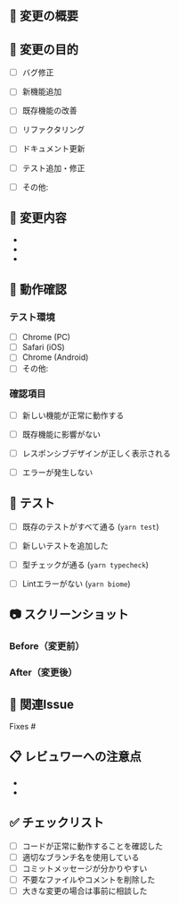 ## 📝 変更の概要
<!-- このPRで何を変更したかを簡潔に説明してください -->


## 🎯 変更の目的
<!-- なぜこの変更が必要なのかを説明してください -->
- [ ] バグ修正
- [ ] 新機能追加
- [ ] 既存機能の改善
- [ ] リファクタリング
- [ ] ドキュメント更新
- [ ] テスト追加・修正
- [ ] その他:


## 🔧 変更内容
<!-- 具体的に何を変更したかを箇条書きで記載してください -->
-
-
-


## 📱 動作確認
<!-- 以下の環境で動作確認を行ったかチェックしてください -->
### テスト環境
- [ ] Chrome (PC)
- [ ] Safari (iOS)
- [ ] Chrome (Android)
- [ ] その他:

### 確認項目
- [ ] 新しい機能が正常に動作する
- [ ] 既存機能に影響がない
- [ ] レスポンシブデザインが正しく表示される
- [ ] エラーが発生しない


## 🧪 テスト
<!-- テストに関する情報を記載してください -->
- [ ] 既存のテストがすべて通る (`yarn test`)
- [ ] 新しいテストを追加した
- [ ] 型チェックが通る (`yarn typecheck`)
- [ ] Lintエラーがない (`yarn biome`)


## 📷 スクリーンショット
<!-- 変更によってUIに影響がある場合は、スクリーンショットを貼り付けてください -->
### Before（変更前）


### After（変更後）



## 🔗 関連Issue
<!-- 関連するIssueがあれば記載してください -->
Fixes #<!-- Issue番号 -->


## 📋 レビュワーへの注意点
<!-- レビュワーに特に確認してほしい点があれば記載してください -->
-
-


## ✅ チェックリスト
<!-- PRを出す前に以下の項目を確認してください -->
- [ ] コードが正常に動作することを確認した
- [ ] 適切なブランチ名を使用している
- [ ] コミットメッセージが分かりやすい
- [ ] 不要なファイルやコメントを削除した
- [ ] 大きな変更の場合は事前に相談した